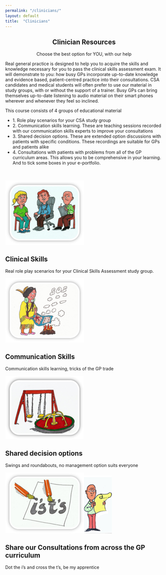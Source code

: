 ```yaml
---
permalink: "/clinicians/"
layout: default
title:  "Clinicians"
---
```


<!--<section class="bg-primary text-white" id="about">
      <div class="container">
        <center><h2 class="mb-4 text-white">Clinician Resources</h2></center>
        <p align="left">Real general practice is designed to help you to acquire the skills and knowledge necessary for you to pass the clinical skills assessment exam. It will demonstrate to you: how busy GPs incorporate up-to-date knowledge and evidence based, patient-centred practice into their consultations. CSA candidates and medical students will often prefer to use our material in study groups, with or without the support of a trainer. Busy GPs can bring themselves up-to-date listening to audio material on their smart phones wherever and whenever they feel so inclined.</p>
        <p align="left">This course consists of 4 groups of educational material</p>
        <ul align="left">
            <li align="left"> 1. Role play scenarios for your CSA study group</li>
            <li align="left"> 2. Communication skills learning. These are teaching sessions recorded with our communication skills experts to improve your consultations</li>
            <li align="left"> 3. Shared decision options. These are extended option discussions with patients with specific conditions. These recordings are suitable for GPs and patients alike</li>
             <li align="left">4. Consultations with patients with problems from all of the GP curriculum areas. This allows you to be comprehensive in your learning. And to tick some boxes in your e-portfolio.</li>
          </ul>
        <br>
    <br>
</div>
</section>-->

<section id="action" class="responsive">
        <div class="vertical-center">
             <div class="container">
                <div class="row">
                    <div class="action take-tour">
                            <center><h1 class="title">Clinician Resources</h1>
                            <p>Choose the best option for YOU, with our help</p></center>
                    </div>
                </div>
            </div>
        </div>
   </section>

<section id="services">
        <div class="container">
            <div class="row">
<p align="left">Real general practice is designed to help you to acquire the skills and knowledge necessary for you to pass the clinical skills assessment exam. It will demonstrate to you: how busy GPs incorporate up-to-date knowledge and evidence based, patient-centred practice into their consultations. CSA candidates and medical students will often prefer to use our material in study groups, with or without the support of a trainer. Busy GPs can bring themselves up-to-date listening to audio material on their smart phones wherever and whenever they feel so inclined.</p>
        <p align="left">This course consists of 4 groups of educational material</p>
        <ul align="left">
            <li align="left"> 1. Role play scenarios for your CSA study group</li>
            <li align="left"> 2. Communication skills learning. These are teaching sessions recorded with our communication skills experts to improve your consultations</li>
            <li align="left"> 3. Shared decision options. These are extended option discussions with patients with specific conditions. These recordings are suitable for GPs and patients alike</li>
             <li align="left">4. Consultations with patients with problems from all of the GP curriculum areas. This allows you to be comprehensive in your learning. And to tick some boxes in your e-portfolio.</li>
          </ul>
          <br><br>
          <div class="col-lg-10 mx-auto text-center">
          <div class="row">
            <div class="col-md-1"></div>
                <div class="col-sm-2 text-center padding wow fadeIn" data-wow-duration="1000ms" data-wow-delay="600ms">
                    <div class="single-service">
                        <div class="wow scaleIn" data-wow-duration="500ms" data-wow-delay="600ms">
                          <a href="{{ '/clinical-skills' }}"><img src="/img/people.jpg" title="Real role play scenarios for your Clinical Skills Assessment study group" width="50%"></a>
                        </div>
                        <h2>Clinical Skills</h2>
                        <p>Real role play scenarios for your Clinical Skills Assessment study group.</p>
                    </div>
                </div>
                <div class="col-sm-2 text-center padding wow fadeIn" data-wow-duration="1000ms" data-wow-delay="300ms">
                    <div class="single-service">
                        <div class="wow scaleIn" data-wow-duration="500ms" data-wow-delay="300ms">
                            <a href="{{ '/communication-skills' }}"><img src="/img/sos.jpg" title="Communication skills learningTricks of the GP trade" width="50%"></a>
                        </div>
                        <h2>Communication Skills</h2>
                        <p>Communication skills learning, tricks of the GP trade</p></a>
                    </div>
                </div>
                <div class="col-sm-2 text-center padding wow fadeIn" data-wow-duration="1000ms" data-wow-delay="900ms">
                    <div class="single-service">
                      <div class="wow scaleIn" data-wow-duration="500ms" data-wow-delay="300ms">
                        <a href="{{ '/shared-decision-options' }}"><img src="/img/fairground.jpg" title="Swings and roundabouts, no management option suits everyone" width="50%"></a>
                        </div>
                        <h2>Shared decision options</h2>
                        <p>Swings and roundabouts, no management option suits everyone</p></a>
                    </div>
                </div>
                <div class="col-sm-2 text-center padding wow fadeIn" data-wow-duration="1000ms" data-wow-delay="900ms">
                    <div class="single-service">
                        <div class="wow scaleIn" data-wow-duration="500ms" data-wow-delay="900ms">
                          <a href="{{ '/GP-curriculum' }}"><img src="/img/isandts.jpg" title="Dot the i’s and cross the t’s, be my apprentice" width="50%"></a><img src="/img/disclaimer.png" alt="">
                        </div>
                        <h2>Share our Consultations from across the GP curriculum </h2>
                        <p>Dot the i’s and cross the t’s, be my apprentice</p></a>
                    </div>
                </div>
                <div class="col-md-1"></div>
            </div>
            </div>
            </div>
        </div>
    </section>

<!--<section id="features">
        <div class="container">
            <div class="row">
                <div class="single-features">
                    <div class="col-sm-5 wow fadeInLeft" data-wow-duration="500ms" data-wow-delay="300ms">
                        <a href="{{ '/clinical-skills' }}"><img src="/img/people.jpg" class="img-responsive" alt="" width="70%"></a>
                    </div>
                    <div class="col-sm-6 wow fadeInRight" data-wow-duration="500ms" data-wow-delay="300ms">
                        <h2>Ideal exam and real world preparation</h2>
                        <P>Real role play scenarios for your Clinical Skills Assessment study group</P>
                    </div>
                </div>
                <div class="single-features">
                    <div class="col-sm-6 col-sm-offset-1 align-right wow fadeInLeft" data-wow-duration="500ms" data-wow-delay="300ms">
                        <h2>Communication skills learning</h2>
                        <P>Communication skills learning, tricks of the GP trade</P>
                    </div>
                    <div class="col-sm-5 wow fadeInRight" data-wow-duration="500ms" data-wow-delay="300ms">
                        <a href="{{ '/communication-skills' }}"><img src="/img/sos.jpg" class="img-responsive" alt="" width="70%"></a>
                    </div>
                </div>
                <div class="single-features">
                    <div class="col-sm-5 wow fadeInLeft" data-wow-duration="500ms" data-wow-delay="300ms">
                        <a href="{{ '/shared-decision-options' }}"><img src="/img/fairground.jpg" class="img-responsive" alt="" width="70%"></a>
                    </div>
                    <div class="col-sm-6 wow fadeInRight" data-wow-duration="500ms" data-wow-delay="300ms">
                        <h2>Shared Decision Options</h2>
                        <P>Swings and roundabouts, no management option suits everyone</P>
                    </div>
                </div>
                <div class="single-features">
                    <div class="col-sm-6 col-sm-offset-1 align-right wow fadeInLeft" data-wow-duration="500ms" data-wow-delay="300ms">
                        <h2>GP Curriculum</h2>
                        <P>Dot the i’s and cross the t’s, be my apprentice</P>
                    </div>
                    <div class="col-sm-5 wow fadeInRight" data-wow-duration="500ms" data-wow-delay="300ms">
                        <a href="{{ '/GP-curriculum' }}"><img src="/img/isandts.jpg" class="img-responsive" alt="" width="70%"></a>
                    </div>
                </div>
            </div>
        </div>
    </section>-->

